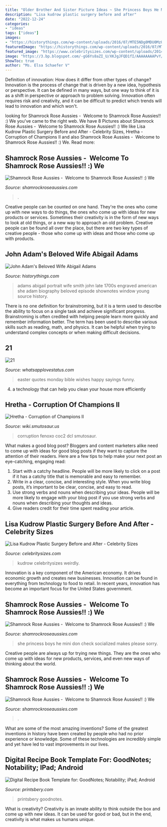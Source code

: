 ```yaml
---
title: "Older Brother And Sister Picture Ideas ~ She Princess Boys He Mini Don Check Socialized Makes Please Sorry"
description: "Lisa kudrow plastic surgery before and after"
date: "2022-12-24"
categories:
- "ideas"
tags: ["ideas"]
images:
- "https://historythings.com/wp-content/uploads/2016/07/MTE5NDg0MDU0MzUyNzkxMDU1-759x1024.jpg"
featuredImage: "https://historythings.com/wp-content/uploads/2016/07/MTE5NDg0MDU0MzUyNzkxMDU1-759x1024.jpg"
featured_image: "https://www.celebritysizes.com/wp-content/uploads/2014/06/Lisa-Kudrow-4.jpg"
image: "https://3.bp.blogspot.com/-gG6Ys8aZI_U/XKJgJFQD1fI/AAAAAAAAPvY/hinY_QLSCggxMUhvIf6KHPWKbwEVme7FgCLcBGAs/s1600/easter-quotes-sayings.jpg"
ShowToc: true
author: "Ms. Elsa Schaefer V"
---
```



Definition of innovation: How does it differ from other types of change?
Innovation is the process of change that is driven by a new idea, hypothesis or perspective. It can be defined in many ways, but one way to think of it is as a shift in perspective or approach to problem solving. Innovation often requires risk and creativity, and it can be difficult to predict which trends will lead to innovation and which won't.

	

		
looking for Shamrock Rose Aussies - ﻿﻿﻿ Welcome to Shamrock Rose Aussies!! :) We you've came to the right web. We have 8 Pictures about Shamrock Rose Aussies - ﻿﻿﻿ Welcome to Shamrock Rose Aussies!! :) We like Lisa Kudrow Plastic Surgery Before and After - Celebrity Sizes, Hretha - Corruption of Champions II and also Shamrock Rose Aussies - ﻿﻿﻿ Welcome to Shamrock Rose Aussies!! :) We. Read more:
		
    
## Shamrock Rose Aussies - ﻿﻿﻿ Welcome To Shamrock Rose Aussies!! :) We

<img loading=lazy src="http://shamrockroseaussies.com/yahoo_site_admin/assets/images/DSC_0782.124232546_std.JPG" onerror="this.onerror=null;this.src='https://tse4.mm.bing.net/th?id=OIP.A849W9qZ-uNXkjQ6RNtH0QHaE-&amp;pid=15.1';" alt="Shamrock Rose Aussies - ﻿﻿﻿ Welcome to Shamrock Rose Aussies!! :) We">

_Source: shamrockroseaussies.com_

>. 

	

Creative people can be counted on one hand. They're the ones who come up with new ways to do things, the ones who come up with ideas for new products or services. Sometimes their creativity is in the form of new ways to look at old things, or a new way to approach an old problem. Creative people can be found all over the place, but there are two key types of creative people - those who come up with ideas and those who come up with products.

    
## John Adam&#039;s Beloved Wife Abigail Adams

<img loading=lazy src="https://historythings.com/wp-content/uploads/2016/07/MTE5NDg0MDU0MzUyNzkxMDU1-759x1024.jpg" onerror="this.onerror=null;this.src='https://tse4.mm.bing.net/th?id=OIP.vGZ1ZZBGgckxB5rkRHQqygHaJ_&amp;pid=15.1';" alt="John Adam&#039;s Beloved Wife Abigail Adams">

_Source: historythings.com_

>adams abigail portrait wife smith john late 1700s engraved american she adam biography beloved episode shownotes window young source history. 

	

There is no one definition for brainstroming, but it is a term used to describe the ability to focus on a single task and achieve significant progress. Brainstroming is often credited with helping people learn more quickly and remember information better. The term has been used to describe various skills such as reading, math, and physics. It can be helpful when trying to understand complex concepts or when making difficult decisions.

    
## 21

<img loading=lazy src="https://3.bp.blogspot.com/-gG6Ys8aZI_U/XKJgJFQD1fI/AAAAAAAAPvY/hinY_QLSCggxMUhvIf6KHPWKbwEVme7FgCLcBGAs/s1600/easter-quotes-sayings.jpg" onerror="this.onerror=null;this.src='https://tse2.mm.bing.net/th?id=OIP.Zzk71YCh-eMDh2scd1yhgwHaK6&amp;pid=15.1';" alt="21">

_Source: whatsapplovestatus.com_

>easter quotes monday bible wishes happy sayings funny. 

	

4. a technology that can help you clean your house more efficiently

    
## Hretha - Corruption Of Champions II

<img loading=lazy src="https://wiki.smutosaur.us/CoC2/images/thumb/7/78/Hretha_Bust_DCL.png/700px-Hretha_Bust_DCL.png" onerror="this.onerror=null;this.src='https://tse2.mm.bing.net/th?id=OIP.trXNmTt0Lz5r-3TkeUvUywHaLw&amp;pid=15.1';" alt="Hretha - Corruption of Champions II">

_Source: wiki.smutosaur.us_

>corruption fenoxo coc2 dcl smutosaur. 

	

What makes a good blog post?
Bloggers and content marketers alike need to come up with ideas for good blog posts if they want to capture the attention of their readers. Here are a few tips to help make your next post an eye-catching, engaging read: 
1. Start with a catchy headline. People will be more likely to click on a post if it has a catchy title that is memorable and easy to remember.
2. Write in a clear, concise, and interesting style. When you write blog posts, it’s important to be clear, concise, and easy to read.
3. Use strong verbs and nouns when describing your ideas. People will be more likely to engage with your blog post if you use strong verbs and nouns when describing your thoughts and ideas.
4. Give readers credit for their time spent reading your article.

    
## Lisa Kudrow Plastic Surgery Before And After - Celebrity Sizes

<img loading=lazy src="https://www.celebritysizes.com/wp-content/uploads/2014/06/Lisa-Kudrow-4.jpg" onerror="this.onerror=null;this.src='https://tse4.mm.bing.net/th?id=OIP.oJz1A7p2P-sA_HNij0-8JgHaMk&amp;pid=15.1';" alt="Lisa Kudrow Plastic Surgery Before and After - Celebrity Sizes">

_Source: celebritysizes.com_

>kudrow celebritysizes weirdly. 

	

Innovation is a key component of the American economy. It drives economic growth and creates new businesses. Innovation can be found in everything from technology to food to retail. In recent years, innovation has become an important focus for the United States government.

    
## Shamrock Rose Aussies - ﻿﻿﻿ Welcome To Shamrock Rose Aussies!! :) We

<img loading=lazy src="http://shamrockroseaussies.com/yahoo_site_admin/assets/images/DSC_0406.79194503_std.JPG" onerror="this.onerror=null;this.src='https://tse4.mm.bing.net/th?id=OIP.F6JgoUmrZJDAPWgOpkVukwHaE-&amp;pid=15.1';" alt="Shamrock Rose Aussies - ﻿﻿﻿ Welcome to Shamrock Rose Aussies!! :) We">

_Source: shamrockroseaussies.com_

>she princess boys he mini don check socialized makes please sorry. 

	

Creative people are always up for trying new things. They are the ones who come up with ideas for new products, services, and even new ways of thinking about the world.

    
## Shamrock Rose Aussies - ﻿﻿﻿ Welcome To Shamrock Rose Aussies!! :) We

<img loading=lazy src="http://shamrockroseaussies.com/yahoo_site_admin/assets/images/DSC_0882.61212443_std.JPG" onerror="this.onerror=null;this.src='https://tse3.mm.bing.net/th?id=OIP.HpgsgUxhfg6v_3v7qY-pMQHaE-&amp;pid=15.1';" alt="Shamrock Rose Aussies - ﻿﻿﻿ Welcome to Shamrock Rose Aussies!! :) We">

_Source: shamrockroseaussies.com_

>. 

	

What are some of the most amazing inventions?
Some of the greatest inventions in history have been created by people who had no prior experience or knowledge. Some of these technologies are incredibly simple and yet have led to vast improvements in our lives.

    
## Digital Recipe Book Template For: GoodNotes; Notability; IPad; Android

<img loading=lazy src="https://printsbery.com/sites/default/files/photos/digital-recipe-book-template.jpeg" onerror="this.onerror=null;this.src='https://tse1.mm.bing.net/th?id=OIP.xeG28Af3r35aqP1rzDoozwHaHa&amp;pid=15.1';" alt="Digital Recipe Book Template for: GoodNotes; Notability; iPad; Android">

_Source: printsbery.com_

>printsbery goodnotes. 

	

What is creativity?
Creativity is an innate ability to think outside the box and come up with new ideas. It can be used for good or bad, but in the end, creativity is what makes us humans unique.

